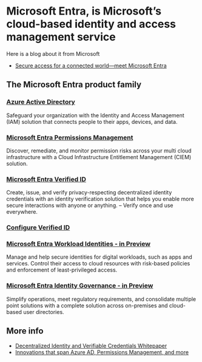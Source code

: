 # Microsoft Entra, is Microsoft’s cloud-based identity and access management service

Here is a blog about it from Microsoft 
* [Secure access for a connected world—meet Microsoft Entra](https://www.microsoft.com/en-us/security/blog/2022/05/31/secure-access-for-a-connected-worldmeet-microsoft-entra/#:~:text=Microsoft%20Entra%20is%20our%20new,(CIEM)%20and%20decentralized%20identity)

## The Microsoft Entra product family

### [Azure Active Directory](https://www.microsoft.com/en-au/security/business/identity-access/azure-active-directory)
Safeguard your organization with the Identity and Access Management (IAM) solution that connects people to their apps, devices, and data.

### [Microsoft Entra Permissions Management](https://www.microsoft.com/en-au/security/business/identity-access/microsoft-entra-permissions-management)
Discover, remediate, and monitor permission risks across your multi cloud infrastructure with a Cloud Infrastructure Entitlement Management (CIEM) solution.

### [Microsoft Entra Verified ID](https://www.microsoft.com/en-au/security/business/identity-access/microsoft-entra-verified-id)
Create, issue, and verify privacy-respecting decentralized identity credentials with an identity verification solution that helps you enable more secure interactions with anyone or anything. – Verify once and use everywhere.
  ### [Configure Verified ID](https://learn.microsoft.com/en-us/azure/active-directory/verifiable-credentials/verifiable-credentials-configure-tenant)
  
### [Microsoft Entra Workload Identities - in Preview](https://www.microsoft.com/en-au/security/business/identity-access/microsoft-entra-workload-identities)
Manage and help secure identities for digital workloads, such as apps and services. Control their access to cloud resources with risk-based policies and enforcement of least-privileged access.

### [Microsoft Entra Identity Governance - in Preview](https://www.microsoft.com/en-au/security/business/identity-access/microsoft-entra-identity-governance)
Simplify operations, meet regulatory requirements, and consolidate multiple point solutions with a complete solution across on-premises and cloud-based user directories.

## More info

* [Decentralized Identity and Verifiable Credentials Whitepaper](https://query.prod.cms.rt.microsoft.com/cms/api/am/binary/RE59eMI?culture=en-au&country=au)
* [Innovations that span Azure AD, Permissions Management, and more](https://ignite.microsoft.com/en-US/sessions/538bf946-a7bf-46dc-809f-9fbda241f918?source=sessions&culture=en-au&country=au)

